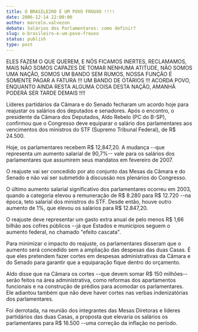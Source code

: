 ```yaml
---
title: O BRASILEIRO É UM POVO FROUXO !!!!
date: 2006-12-14 22:00:00
author: marcelo.valvezon
debate: Salários dos Parlamentares: como definir?
slug: o-brasileiro-e-um-povo-frouxo
status: publish 
type: post
---
```


  

ELES FAZEM O QUE QUEREM, E NÓS FICAMOS INERTES, RECLAMAMOS, MAIS NÃO SOMOS CAPAZES DE TOMAR NENHUMA ATITUDE, NÃO SOMOS UMA NAÇÃO, SOMOS UM BANDO SEM RUMOS, NOSSA FUNÇÃO É SOMENTE PAGAR A FATURA !!! UM BANDO DE OTÁRIOS !!! ACORDA POVO, ENQUANTO AINDA RESTA ALGUMA COISA DESTA NAÇÃO, AMANHÃ PODERÁ SER TARDE DEMAIS !!!!  

Líderes partidários da Câmara e do Senado fecharam um acordo hoje para reajustar os salários dos deputados e senadores. Após o encontro, o presidente da Câmara dos Deputados, Aldo Rebelo (PC do B-SP), confirmou que o Congresso deve equiparar o salário dos parlamentares aos vencimentos dos ministros do STF (Supremo Tribunal Federal), de R$ 24.500.   

  

Hoje, os parlamentares recebem R$ 12,847,20. A mudança --que representa um aumento salarial de 90,7%-- vale para os salários dos parlamentares que assumirem seus mandatos em fevereiro de 2007.  

  

O reajuste vai ser concedido por ato conjunto das Mesas da Câmara e do Senado e não vai ser submetido à discussão nos plenários do Congresso.  

  

O último aumento salarial significativo dos parlamentares ocorreu em 2003, quando a categoria elevou a remuneração de R$ 8.280 para R$ 12.720 --na época, teto salarial dos ministros do STF. Desde então, houve outro aumento de 1%, que elevou os salários para R$ 12.847,20.  

  

O reajuste deve representar um gasto extra anual de pelo menos R$ 1,66 bilhão aos cofres públicos --já que Estados e municípios seguem o aumento federal, no chamado "efeito cascata".  

  

Para minimizar o impacto do reajuste, os parlamentares disseram que o aumento será concedido sem a ampliação das despesas das duas Casas. É que eles pretendem fazer cortes em despesas administrativas da Câmara e do Senado para garantir que a equiparação fique dentro do orçamento.   

  

Aldo disse que na Câmara os cortes --que devem somar R$ 150 milhões-- serão feitos na área administrativa, como reformas dos apartamentos funcionais e na construção de prédios para acomodar os parlamentares. Ele adiantou também que não deve haver cortes nas verbas indenizatórias dos parlamentares.  

  

Foi derrotada, na reunião dos integrantes das Mesas Diretoras e líderes partidários das duas Casas, a proposta que elevaria os salários os parlamentares para R$ 16.500 --uma correção da inflação no período.
